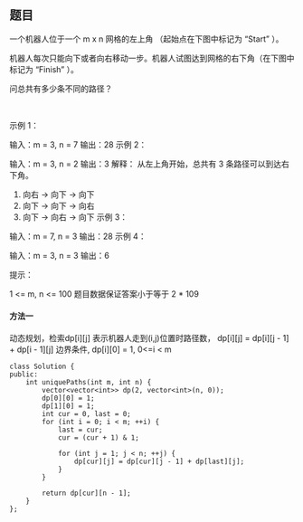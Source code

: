 ## 题目

一个机器人位于一个 m x n 网格的左上角 （起始点在下图中标记为 “Start” ）。

机器人每次只能向下或者向右移动一步。机器人试图达到网格的右下角（在下图中标记为 “Finish” ）。

问总共有多少条不同的路径？

 

示例 1：


输入：m = 3, n = 7
输出：28
示例 2：

输入：m = 3, n = 2
输出：3
解释：
从左上角开始，总共有 3 条路径可以到达右下角。
1. 向右 -> 向下 -> 向下
2. 向下 -> 向下 -> 向右
3. 向下 -> 向右 -> 向下
示例 3：

输入：m = 7, n = 3
输出：28
示例 4：

输入：m = 3, n = 3
输出：6
 

提示：

1 <= m, n <= 100
题目数据保证答案小于等于 2 * 109

#### 方法一 
动态规划，检索dp[i][j] 表示机器人走到(i,j)位置时路径数， dp[i][j] = dp[i][j - 1] + dp[i - 1][j]
边界条件, dp[i][0] = 1,  0<=i < m

```
class Solution {
public:
    int uniquePaths(int m, int n) {
        vector<vector<int>> dp(2, vector<int>(n, 0));
        dp[0][0] = 1;
        dp[1][0] = 1;
        int cur = 0, last = 0;
        for (int i = 0; i < m; ++i) {
            last = cur;
            cur = (cur + 1) & 1;

            for (int j = 1; j < n; ++j) {
                dp[cur][j] = dp[cur][j - 1] + dp[last][j];
            }
        }

        return dp[cur][n - 1];
    }
};
```
